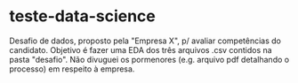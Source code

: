 # teste-data-science
Desafio de dados, proposto pela "Empresa X", p/ avaliar competências do candidato.
Objetivo é fazer uma EDA dos três arquivos .csv contidos na pasta "desafio".
Não divuguei os pormenores (e.g. arquivo pdf detalhando o processo) em respeito à empresa.
